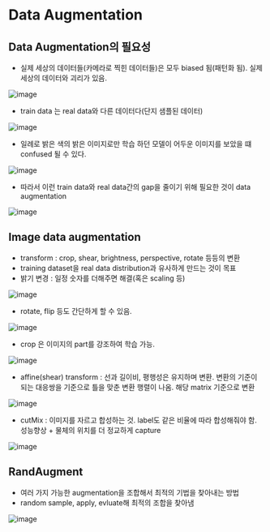 # Data Augmentation
## Data Augmentation의 필요성
- 실제 세상의 데이터들(카메라로 찍힌 데이터들)은 모두 biased 됨(패턴화 됨). 실제 세상의 데이터와 괴리가 있음.

![image](https://user-images.githubusercontent.com/43736669/110342597-eadc5c00-806e-11eb-9647-8f951d3266b3.png)

- train data 는 real data와 다른 데이터다(단지 샘플된 데이터)

![image](https://user-images.githubusercontent.com/43736669/110342792-270fbc80-806f-11eb-9f8b-71f4765fca75.png)

- 일례로 밝은 색의 밝은 이미지로만 학습 하던 모델이 어두운 이미지를 보았을 떄 confused 될 수 있다.


![image](https://user-images.githubusercontent.com/43736669/110342886-40b10400-806f-11eb-93b0-d9150af73a66.png)

- 따라서 이런 train data와 real data간의 gap을 줄이기 위해 필요한 것이 data augmentation


![image](https://user-images.githubusercontent.com/43736669/110343070-75bd5680-806f-11eb-9f7d-1c29ffee2e63.png)

## Image data augmentation
 - transform : crop, shear, brightness, perspective, rotate 등등의 변환
 - training dataset을 real data distribution과 유사하게 만드는 것이 목표
 - 밝기 변경 : 일정 숫자를 더해주면 해결(혹은 scaling 등)


 ![image](https://user-images.githubusercontent.com/43736669/110343472-e06e9200-806f-11eb-9077-16e9be4fdb44.png)
 
 
 - rotate, flip 등도 간단하게 할 수 있음.


 ![image](https://user-images.githubusercontent.com/43736669/110343568-f7ad7f80-806f-11eb-8a4f-2d476b18308c.png)
 
 
 - crop 은 이미지의 part를 강조하여 학습 가능.


 ![image](https://user-images.githubusercontent.com/43736669/110343622-072cc880-8070-11eb-97c6-bf48f2d93be2.png)
 
 
 - affine(shear) transform : 선과 길이비, 평행성은 유지하며 변환. 변환의 기준이 되는 대응쌍을 기준으로 틀을 맞춘 변환 행렬이 나옴. 해당 matrix 기준으로 변환


 ![image](https://user-images.githubusercontent.com/43736669/110343764-29bee180-8070-11eb-9933-431d4b5b98ab.png)
 
 
 - cutMix : 이미지를 자르고 합성하는 것. label도 같은 비율에 따라 합성해줘야 함. 성능향상 + 물체의 위치를 더 정교하게 capture


 ![image](https://user-images.githubusercontent.com/43736669/110344282-ab167400-8070-11eb-9613-ae66253ab0c9.png)

## RandAugment
 - 여러 가지 가능한 augmentation을 조합해서 최적의 기법을 찾아내는 방법
 - random sample, apply, evluate해 최적의 조합을 찾아냄


 ![image](https://user-images.githubusercontent.com/43736669/110344591-fdf02b80-8070-11eb-935c-0bf93e89a9cc.png)
 
  
